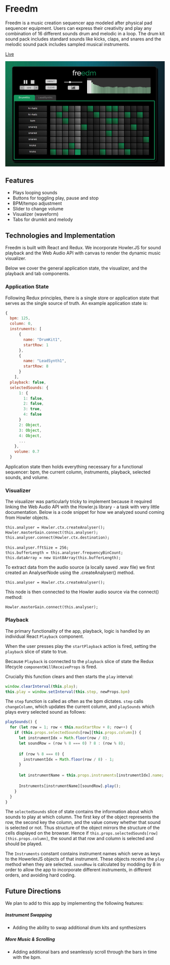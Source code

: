 # Freedm

Freedm is a music creation sequencer app modeled after physical pad sequencer equipment. Users can express their creativity and play any combination of 16 different sounds drum and melodic in a loop. The drum kit sound pack includes standard sounds like kicks, claps, and snares and the melodic sound pack includes sampled musical instruments.

[Live](https://calebomusic.github.io/freedm/index.html)

![Deck Layout](./docs/screenshot.png)

## Features

- Plays looping sounds
- Buttons for toggling play, pause and stop
- BPM/tempo adjustment
- Slider to change volume
- Visualizer (waveform)
- Tabs for drumkit and melody

## Technologies and Implementation

Freedm is built with React and Redux. We incorporate Howler.JS for sound playback and the Web Audio API with canvas to render the dynamic music visualizer.

Below we cover the general application state, the visualizer, and the playback and tab components.

### Application State

  Following Redux principles, there is a single store or application state that serves as the single source of truth. An example application state is:

  ```javascript
  {
    bpm: 125,
    column: 0,
    instruments: [
        {
          name: "DrumKit1",
          startRow: 1
        },
        {
          name: "LeadSynth1",
          startRow: 8
        }
      ],
    playback: false,
    selectedSounds: {
        1: {
          1: false,
          2: false,
          3: true,
          4: false
        }
        2: Object,
        3: Object,
        4: Object,
        ...
      },
      volume: 0.7
    }
  ```

  Application state then holds everything necessary for a functional sequencer: bpm, the current column, instruments, playback, selected sounds, and volume.

### Visualizer

The visualizer was particularly tricky to implement because it required linking the Web Audio API with the Howler.js library - a task with very little documentation. Below is a code snippet for how we analyzed sound coming from Howler objects.

```
this.analyser = Howler.ctx.createAnalyser();
Howler.masterGain.connect(this.analyser);
this.analyser.connect(Howler.ctx.destination);

this.analyser.fftSize = 256;
this.bufferLength = this.analyser.frequencyBinCount;
this.dataArray = new Uint8Array(this.bufferLength);
```

To extract data from the audio source (a locally saved .wav file) we first created an AnalyserNode using the .createAnalyser() method.
```
this.analyser = Howler.ctx.createAnalyser();
```
This node is then connected to the Howler audio source via the connect() method:
```
Howler.masterGain.connect(this.analyser);
```

### Playback

  The primary functionality of the app, playback, logic is handled by an individual React `Playback` component.

  When the user presses play the `startPlayback` action is fired, setting the `playback` slice of state to true.

  Because `Playback` is connected to the `playback` slice of state the Redux lifecycle `componentWillReceiveProps` is fired.

  Crucially this function clears and then starts the `play` interval:

  ```javascript
  window.clearInterval(this.play);
  this.play = window.setInterval(this.step, newProps.bpm)
  ```

  The `step` function is called as often as the bpm dictates. `step` calls `changeColumn`, which updates the current column, and `playSounds` which plays every selected sound as follows:

  ```javascript
  playSounds() {
    for (let row = 1; row < this.maxStartRow + 8; row++) {
      if (this.props.selectedSounds[row][this.props.column]) {
        let instrumentIdx = Math.floor(row / 8);
        let soundRow = (row % 8 === 0) ? 8 : (row % 8);

        if (row % 8 === 0) {
          instrumentIdx = Math.floor(row / 8) - 1;
        }

        let instrumentName = this.props.instruments[instrumentIdx].name;

        Instruments[instrumentName][soundRow].play();
      }
    }
  }
  ```

  The `selectedSounds` slice of state contains the information about which sounds to play at which column. The first key of the object represents the row, the second key the column, and the value convey whether that sound is selected or not. Thus structure of the object mirrors the structure of the cells displayed on the browser. Hence if `this.props.selectedSounds[row][this.props.column]`, the sound at that row and column is selected and should be played.

  The `Instruments` constant contains instrument names which serve as keys to the HowerlerJS objects of that instrument. These objects receive the `play` method when they are selected. `soundRow` is calculated by modding by 8 in order to allow the app to incorporate different instruments, in different orders, and avoiding hard coding.

## Future Directions
  We plan to add to this app by implementing the following features:

##### Instrument Swapping
  - Adding the ability to swap additional drum kits and synthesizers

##### More Music & Scrolling
  - Adding additional bars and seamlessly scroll through the bars in time with the bpm.

